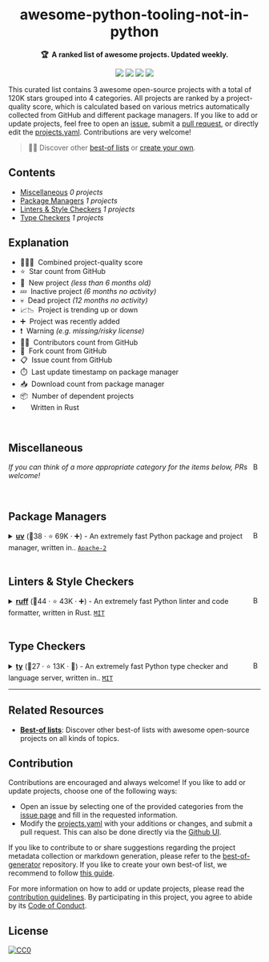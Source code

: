 <!-- markdownlint-disable -->
<h1 align="center">
    awesome-python-tooling-not-in-python
    <br>
</h1>

<p align="center">
    <strong>🏆&nbsp; A ranked list of awesome projects. Updated weekly.</strong>
</p>

<p align="center">
    <a href="https://best-of.org" title="Best-of Badge"><img src="http://bit.ly/3o3EHNN"></a>
    <a href="#Contents" title="Project Count"><img src="https://img.shields.io/badge/projects-3-blue.svg?color=5ac4bf"></a>
    <a href="#Contribution" title="Contributions are welcome"><img src="https://img.shields.io/badge/contributions-welcome-green.svg"></a>
    <a href="https://github.com/hasansezertasan/awesome-python-tooling-not-in-python/releases" title="Best-of Updates"><img src="https://img.shields.io/github/release-date/hasansezertasan/awesome-python-tooling-not-in-python?color=green&label=updated"></a>
</p>

This curated list contains 3 awesome open-source projects with a total of 120K stars grouped into 4 categories. All projects are ranked by a project-quality score, which is calculated based on various metrics automatically collected from GitHub and different package managers. If you like to add or update projects, feel free to open an [issue](https://github.com/hasansezertasan/awesome-python-tooling-not-in-python/issues/new/choose), submit a [pull request](https://github.com/hasansezertasan/awesome-python-tooling-not-in-python/pulls), or directly edit the [projects.yaml](https://github.com/hasansezertasan/awesome-python-tooling-not-in-python/edit/main/projects.yaml). Contributions are very welcome!

> 🧙‍♂️  Discover other [best-of lists](https://best-of.org) or [create your own](https://github.com/best-of-lists/best-of/blob/main/create-best-of-list.md).

## Contents

- [Miscellaneous](#miscellaneous) _0 projects_
- [Package Managers](#package-managers) _1 projects_
- [Linters & Style Checkers](#linters--style-checkers) _1 projects_
- [Type Checkers](#type-checkers) _1 projects_

## Explanation
- 🥇🥈🥉&nbsp; Combined project-quality score
- ⭐️&nbsp; Star count from GitHub
- 🐣&nbsp; New project _(less than 6 months old)_
- 💤&nbsp; Inactive project _(6 months no activity)_
- 💀&nbsp; Dead project _(12 months no activity)_
- 📈📉&nbsp; Project is trending up or down
- ➕&nbsp; Project was recently added
- ❗️&nbsp; Warning _(e.g. missing/risky license)_
- 👨‍💻&nbsp; Contributors count from GitHub
- 🔀&nbsp; Fork count from GitHub
- 📋&nbsp; Issue count from GitHub
- ⏱️&nbsp; Last update timestamp on package manager
- 📥&nbsp; Download count from package manager
- 📦&nbsp; Number of dependent projects
- <img src="https://images.icon-icons.com/2699/PNG/512/rust_lang_logo_icon_169776.png" style="display:inline;" width="13" height="13">&nbsp; Written in Rust

<br>

## Miscellaneous

<a href="#contents"><img align="right" width="15" height="15" src="https://git.io/JtehR" alt="Back to top"></a>

_If you can think of a more appropriate category for the items below, PRs welcome!_

<br>

## Package Managers

<a href="#contents"><img align="right" width="15" height="15" src="https://git.io/JtehR" alt="Back to top"></a>

<details><summary><b><a href="https://github.com/astral-sh/uv">uv</a></b> (🥇38 ·  ⭐ 69K · ➕) - An extremely fast Python package and project manager, written in.. <code><a href="http://bit.ly/3nYMfla">Apache-2</a></code> <code><img src="https://images.icon-icons.com/2699/PNG/512/rust_lang_logo_icon_169776.png" style="display:inline;" width="13" height="13"></code></summary>

- [GitHub](https://github.com/astral-sh/uv) (👨‍💻 440 · 🔀 2.1K · 📥 66M · 📦 6 · 📋 7.7K - 26% open · ⏱️ 02.10.2025):

	```
	git clone https://github.com/astral-sh/uv
	```
</details>
<br>

## Linters & Style Checkers

<a href="#contents"><img align="right" width="15" height="15" src="https://git.io/JtehR" alt="Back to top"></a>

<details><summary><b><a href="https://github.com/astral-sh/ruff">ruff</a></b> (🥇44 ·  ⭐ 43K · ➕) - An extremely fast Python linter and code formatter, written in Rust. <code><a href="http://bit.ly/34MBwT8">MIT</a></code> <code><img src="https://images.icon-icons.com/2699/PNG/512/rust_lang_logo_icon_169776.png" style="display:inline;" width="13" height="13"></code></summary>

- [GitHub](https://github.com/astral-sh/ruff) (👨‍💻 730 · 🔀 1.5K · 📥 4M · 📦 130K · 📋 7.3K - 21% open · ⏱️ 02.10.2025):

	```
	git clone https://github.com/astral-sh/ruff
	```
</details>
<br>

## Type Checkers

<a href="#contents"><img align="right" width="15" height="15" src="https://git.io/JtehR" alt="Back to top"></a>

<details><summary><b><a href="https://github.com/astral-sh/ty">ty</a></b> (🥇27 ·  ⭐ 13K · 🐣) - An extremely fast Python type checker and language server, written in.. <code><a href="http://bit.ly/34MBwT8">MIT</a></code> <code><img src="https://images.icon-icons.com/2699/PNG/512/rust_lang_logo_icon_169776.png" style="display:inline;" width="13" height="13"></code></summary>

- [GitHub](https://github.com/astral-sh/ty) (👨‍💻 23 · 🔀 120 · 📥 23K · 📦 320 · 📋 1.1K - 37% open · ⏱️ 29.09.2025):

	```
	git clone https://github.com/astral-sh/ty
	```
</details>

---

## Related Resources

- [**Best-of lists**](https://best-of.org): Discover other best-of lists with awesome open-source projects on all kinds of topics.

## Contribution

Contributions are encouraged and always welcome! If you like to add or update projects, choose one of the following ways:

- Open an issue by selecting one of the provided categories from the [issue page](https://github.com/hasansezertasan/awesome-python-tooling-not-in-python/issues/new/choose) and fill in the requested information.
- Modify the [projects.yaml](https://github.com/hasansezertasan/awesome-python-tooling-not-in-python/blob/main/projects.yaml) with your additions or changes, and submit a pull request. This can also be done directly via the [Github UI](https://github.com/hasansezertasan/awesome-python-tooling-not-in-python/edit/main/projects.yaml).

If you like to contribute to or share suggestions regarding the project metadata collection or markdown generation, please refer to the [best-of-generator](https://github.com/best-of-lists/best-of-generator) repository. If you like to create your own best-of list, we recommend to follow [this guide](https://github.com/best-of-lists/best-of/blob/main/create-best-of-list.md).

For more information on how to add or update projects, please read the [contribution guidelines](https://github.com/hasansezertasan/awesome-python-tooling-not-in-python/blob/main/CONTRIBUTING.md). By participating in this project, you agree to abide by its [Code of Conduct](https://github.com/hasansezertasan/awesome-python-tooling-not-in-python/blob/main/.github/CODE_OF_CONDUCT.md).

## License

[![CC0](https://mirrors.creativecommons.org/presskit/buttons/88x31/svg/by-sa.svg)](https://creativecommons.org/licenses/by-sa/4.0/)
